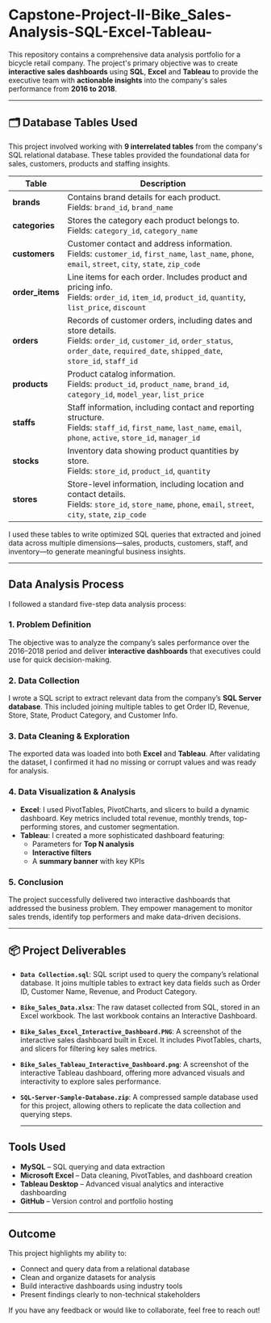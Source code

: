# Capstone-Project-II-Bike_Sales-Analysis-SQL-Excel-Tableau-

This repository contains a comprehensive data analysis portfolio for a bicycle retail company. The project's primary objective was to create **interactive sales dashboards** using **SQL**, **Excel** and **Tableau** to provide the executive team with **actionable insights** into the company's sales performance from **2016 to 2018**.

---

## 🗂️ Database Tables Used

This project involved working with **9 interrelated tables** from the company's SQL relational database. These tables provided the foundational data for sales, customers, products and staffing insights.

| Table         | Description |
|---------------|-------------|
| **brands**    | Contains brand details for each product. <br> Fields: `brand_id`, `brand_name` |
| **categories**| Stores the category each product belongs to. <br> Fields: `category_id`, `category_name` |
| **customers** | Customer contact and address information. <br> Fields: `customer_id`, `first_name`, `last_name`, `phone`, `email`, `street`, `city`, `state`, `zip_code` |
| **order_items** | Line items for each order. Includes product and pricing info. <br> Fields: `order_id`, `item_id`, `product_id`, `quantity`, `list_price`, `discount` |
| **orders**    | Records of customer orders, including dates and store details. <br> Fields: `order_id`, `customer_id`, `order_status`, `order_date`, `required_date`, `shipped_date`, `store_id`, `staff_id` |
| **products**  | Product catalog information. <br> Fields: `product_id`, `product_name`, `brand_id`, `category_id`, `model_year`, `list_price` |
| **staffs**    | Staff information, including contact and reporting structure. <br> Fields: `staff_id`, `first_name`, `last_name`, `email`, `phone`, `active`, `store_id`, `manager_id` |
| **stocks**    | Inventory data showing product quantities by store. <br> Fields: `store_id`, `product_id`, `quantity` |
| **stores**    | Store-level information, including location and contact details. <br> Fields: `store_id`, `store_name`, `phone`, `email`, `street`, `city`, `state`, `zip_code` |

I used these tables to write optimized SQL queries that extracted and joined data across multiple dimensions—sales, products, customers, staff, and inventory—to generate meaningful business insights.


---

## Data Analysis Process

I followed a standard five-step data analysis process:

### 1. **Problem Definition**
The objective was to analyze the company’s sales performance over the 2016–2018 period and deliver **interactive dashboards** that executives could use for quick decision-making.

### 2. **Data Collection**
I wrote a SQL script to extract relevant data from the company’s **SQL Server database**. This included joining multiple tables to get Order ID, Revenue, Store, State, Product Category, and Customer Info.

### 3. **Data Cleaning & Exploration**
The exported data was loaded into both **Excel** and **Tableau**. After validating the dataset, I confirmed it had no missing or corrupt values and was ready for analysis.

### 4. **Data Visualization & Analysis**
- **Excel**: I used PivotTables, PivotCharts, and slicers to build a dynamic dashboard. Key metrics included total revenue, monthly trends, top-performing stores, and customer segmentation.
- **Tableau**: I created a more sophisticated dashboard featuring:
  - Parameters for **Top N analysis**
  - **Interactive filters**
  - A **summary banner** with key KPIs

### 5. **Conclusion**
The project successfully delivered two interactive dashboards that addressed the business problem. They empower management to monitor sales trends, identify top performers and make data-driven decisions.



----

## 📦 Project Deliverables

- **`Data Collection.sql`**: SQL script used to query the company’s relational database. It joins multiple tables to extract key data fields such as Order ID, Customer Name, Revenue, and Product Category.
  
- **`Bike_Sales_Data.xlsx`**: The raw dataset collected from SQL, stored in an Excel workbook. The last workbook contains an Interactive Dashboard.
  
- **`Bike_Sales_Excel_Interactive_Dashboard.PNG`**: A screenshot of the interactive sales dashboard built in Excel. It includes PivotTables, charts, and slicers for filtering key sales metrics.
  
- **`Bike_Sales_Tableau_Interactive_Dashboard.png`**: A screenshot of the interactive Tableau dashboard, offering more advanced visuals and interactivity to explore sales performance.
  
- **`SQL-Server-Sample-Database.zip`**: A compressed sample database used for this project, allowing others to replicate the data collection and querying steps.

  -----

## Tools Used

- **MySQL** – SQL querying and data extraction  
- **Microsoft Excel** – Data cleaning, PivotTables, and dashboard creation  
- **Tableau Desktop** – Advanced visual analytics and interactive dashboarding  
- **GitHub** – Version control and portfolio hosting

---

## Outcome

This project highlights my ability to:
- Connect and query data from a relational database  
- Clean and organize datasets for analysis  
- Build interactive dashboards using industry tools  
- Present findings clearly to non-technical stakeholders

If you have any feedback or would like to collaborate, feel free to reach out!

